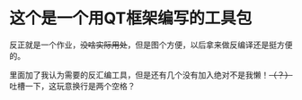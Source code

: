 #  这个是一个用QT框架编写的工具包
反正就是一个作业，~~没啥实际用处~~，但是图个方便，以后拿来做反编译还是挺方便的。  

里面加了我认为需要的反汇编工具，但是还有几个没有加入绝对不是我懒！~~（？）~~  
吐槽一下，这玩意换行是两个空格？
